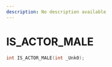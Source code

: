 ```yaml
---
description: No description available 
---
```


# IS_ACTOR_MALE

```cpp
int IS_ACTOR_MALE(int _Unk0);
```
